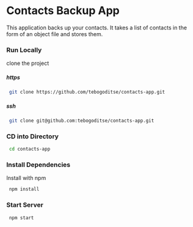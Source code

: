 # Contacts Backup App

This application backs up your contacts. It takes a list of contacts in the form of an object file and stores them. 

### Run Locally

clone the project

##### https
```bash
 git clone https://github.com/tebogoditse/contacts-app.git
```

##### ssh
```bash
 git clone git@github.com:tebogoditse/contacts-app.git
```

### CD into Directory
```bash
 cd contacts-app
```

### Install Dependencies

Install with npm
```bash 
 npm install
```

### Start Server
```bash
 npm start
```
